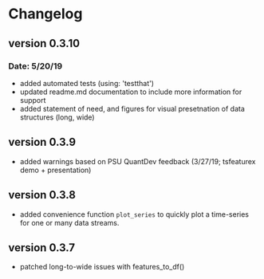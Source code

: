 # Changelog

## version 0.3.10
### Date: 5/20/19
- added automated tests (using: 'testthat')
- updated readme.md documentation to include more information for support
- added statement of need, and figures for visual presetnation of data structures (long, wide)

## version 0.3.9
- added warnings based on PSU QuantDev feedback (3/27/19; tsfeaturex demo + presentation)

## version 0.3.8
- added convenience function `plot_series` to quickly plot a time-series for one or many data streams.

## version 0.3.7
- patched long-to-wide issues with features_to_df()
